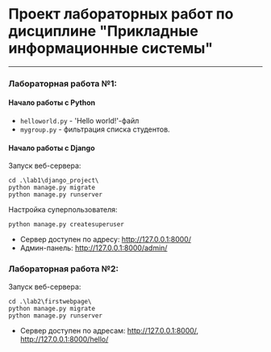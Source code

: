 # Проект лабораторных работ по дисциплине **"Прикладные информационные системы"**

---------------

### Лабораторная работа №1:
#### Начало работы с Python
- `helloworld.py` - 'Hello world!'-файл
- `mygroup.py` - фильтрация списка студентов.
#### Начало работы с Django
Запуск веб-сервера:
```shell
cd .\lab1\django_project\
python manage.py migrate 
python manage.py runserver
```
Настройка суперпользователя:
```shell
python manage.py createsuperuser
```
- Сервер доступен по адресу: http://127.0.0.1:8000/
- Админ-панель: http://127.0.0.1:8000/admin/


### Лабораторная работа №2:
Запуск веб-сервера:
```shell
cd .\lab2\firstwebpage\
python manage.py migrate 
python manage.py runserver
```
- Сервер доступен по адресам: http://127.0.0.1:8000/, http://127.0.0.1:8000/hello/
